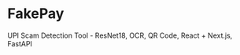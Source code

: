    

# FakePay
 
UPI Scam Detection Tool - ResNet18, OCR, QR Code, React + Next.js, FastAPI 
   
  
  
    
   
  
    
    
  
    

   
 
 
 
 
  
